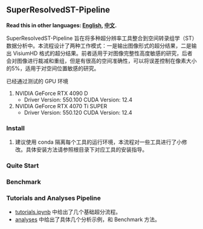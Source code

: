 ## SuperResolvedST-Pipeline

**Read this in other languages: [English](README.md), [中文](README.zh.md).**

SuperResolvedST-Pipeline 旨在将多种超分辨率工具整合到空间转录组学（ST）数据分析中。本流程设计了两种工作模式：一是输出图像形式的超分结果，二是输出 VisiumHD 格式的超分结果。前者适用于对图像完整性高度敏感的研究，后者会对图像进行裁减和重组，但是有很高的空间准确性，可以将误差控制在像素大小的5%，适用于对空间位置敏感的研究。

已经通过测试的 GPU 环境
1. NVIDIA GeForce RTX 4090 D
    - Driver Version: 550.100   CUDA Version: 12.4
2. NVIDIA GeForce RTX 4070 Ti SUPER
    - Driver Version: 550.120   CUDA Version: 12.4

### Install
1. 建议使用 conda 隔离每个工具的运行环境，本流程对一些工具进行了小修改。具体安装方法请参照根目录下对应工具的安装指导。

### Quite Start

### Benchmark

### Tutorials and Analyses Pipeline

- [tutorials.ipynb](tutorials.ipynb) 中给出了几个基础超分流程。
- [analyses](analyses) 中给出了具体几个分析示例，和 Benchmark 方法。